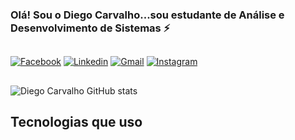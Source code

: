 ### Olá! Sou o Diego Carvalho...sou estudante de Análise e Desenvolvimento de Sistemas ⚡

##

[![Facebook](https://img.shields.io/badge/Facebook-1877F2?style=for-the-badge&logo=facebook&logoColor=white
)](https://www.facebook.com/profile.php?id=100009388076570)  [![Linkedin](https://img.shields.io/badge/LinkedIn-0077B5?style=for-the-badge&logo=linkedin&logoColor=white
)](https://www.linkedin.com/in/diego-gomes-de-carvalho-744777231/)  [![Gmail](https://img.shields.io/badge/Gmail-D14836?style=for-the-badge&logo=gmail&logoColor=white
)](https://mail.google.com/mail/u/0/#inbox) [![Instagram](https://img.shields.io/badge/Instagram-E4405F?style=for-the-badge&logo=instagram&logoColor=white
)](https://www.instagram.com/diegogomessilva6/)  

## 

![Diego Carvalho GitHub stats](https://github-readme-stats.vercel.app/api?username=DiegoGomesCarvalho&show_icons=true&theme=radical)
  
## Tecnologias que uso




 

